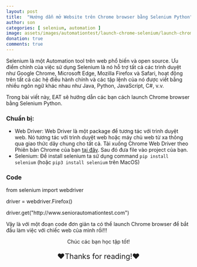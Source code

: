 ```yaml
---
layout: post
title:  "Hướng dẫn mở Website trên Chrome browser bằng Selenium Python"
author: son
categories: [ selenium, automation ]
image: assets/images/automationtest/launch-chrome-selenium/launch-chrome-selenium-python.png
donation: true
comments: true
---
```


Selenium là một Automation tool trên web phổ biến và open source. Ưu điểm chính của việc sử dụng Selenium là nó hỗ trợ tất cả các trình duyệt như Google Chrome, Microsoft Edge, Mozilla Firefox và Safari, hoạt động trên tất cả các hệ điều hành chính và các tập lệnh của nó được viết bằng nhiều ngôn ngữ khác nhau như Java, Python, JavaScript, C#, v.v. 

Trong bài viết này, EAT sẽ hướng dẫn các bạn cách launch Chrome browser bằng Selenium Python.

### Chuẩn bị:
* Web Driver: Web Driver là một package để tương tác với trình duyệt web. Nó tương tác với trình duyệt web hoặc máy chủ web từ xa thông qua giao thức dây chung cho tất cả. Tải xuống Chrome Web Driver theo Phiên bản Chrome của bạn <a href='https://sites.google.com/chromium.org/driver/downloads'>tại đây</a>.
Sau đó đưa file vào project của bạn.
* Selenium: Để install selenium ta sử dụng command `pip install selenium` (hoặc `pip3 install selenium` trên MacOS)


### Code

<div class="scriptCode">
  <p>from selenium import webdriver</p>
  <p>driver = webdriver.Firefox()</p>
  <p>driver.get("http://www.seniorautomationtest.com")</p>
</div>

Vậy là với một đoạn code đơn giản ta có thể launch Chrome browser để bắt đầu làm việc với chiếc web của mình rồi!!!

<div>
    <p style=" text-align: center; ">Chúc các bạn học tập tốt!</p>
    <p style=" text-align: center; font-size: 20px; ">❤️Thanks for reading!❤️</p>
</div>